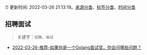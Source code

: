 :alarm_clock: 更新时间: 2022-03-26 21:13:19。[来源分类](../README.md)、[标签分类](../TAGS.md)、[时间分类](../TIMELINE.md)

## 招聘面试


> 关键字：`招聘`、`面试`



- [2022-03-26-推荐-如果你是一个Golang面试官，你会问哪些问题？](https://toutiao.io/k/yvw61mc) 